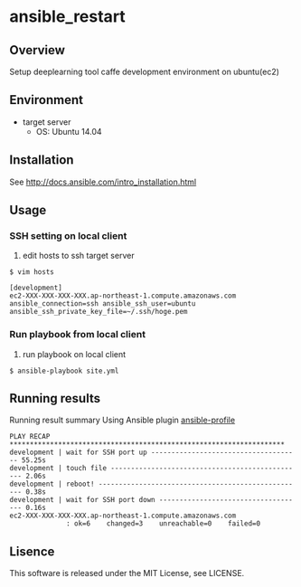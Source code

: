 ansible_restart
====

## Overview

Setup deeplearning tool caffe development environment on ubuntu(ec2)

## Environment

* target server
  * OS: Ubuntu 14.04

## Installation

See http://docs.ansible.com/intro_installation.html

## Usage

### SSH setting on local client

1. edit hosts to ssh target server

```
$ vim hosts
```

```text:hosts
[development]
ec2-XXX-XXX-XXX-XXX.ap-northeast-1.compute.amazonaws.com ansible_connection=ssh ansible_ssh_user=ubuntu ansible_ssh_private_key_file=~/.ssh/hoge.pem
```

### Run playbook from local client

1. run playbook on local client

```
$ ansible-playbook site.yml
```

## Running results

Running result summary
Using Ansible plugin [ansible-profile](https://github.com/jlafon/ansible-profile)

```
PLAY RECAP ********************************************************************
development | wait for SSH port up ------------------------------------- 55.25s
development | touch file ------------------------------------------------ 2.06s
development | reboot! --------------------------------------------------- 0.38s
development | wait for SSH port down ------------------------------------ 0.16s
ec2-XXX-XXX-XXX-XXX.ap-northeast-1.compute.amazonaws.com
              : ok=6    changed=3    unreachable=0    failed=0
```

## Lisence

This software is released under the MIT License, see LICENSE.
